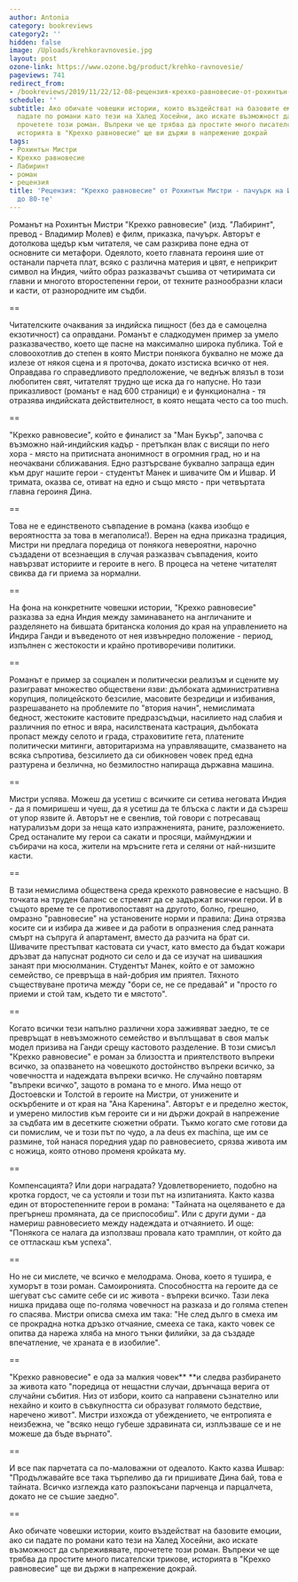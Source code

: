 ```yaml
---
author: Antonia
category: bookreviews
category2: ''
hidden: false
image: /Uploads/krehkoravnovesie.jpg
layout: post
ozone-link: https://www.ozone.bg/product/krehko-ravnovesie/
pageviews: 741
redirect_from:
- /bookreviews/2019/11/22/12-08-рецензия-крехко-равновесие-от-рохинтън-мистри
schedule: ''
subtitle: Ако обичате човешки истории, които въздействат на базовите емоции, ако си
  падате по романи като тези на Халед Хосейни, ако искате възможност да съпреживявате,
  прочетете този роман. Въпреки че ще трябва да простите много писателски трикове,
  историята в "Крехко равновесие" ще ви държи в напрежение докрай
tags:
- Рохинтън Мистри
- Крехко равновесие
- Лабиринт
- роман
- рецензия
title: 'Рецензия: "Крехко равновесие" от Рохинтън Мистри - пачуърк на Индия от 40-те
  до 80-те'
---
```


Романът на Рохинтън Мистри "Крехко равновесие" (изд. "Лабиринт", превод - Владимир Молев) е филм, приказка, пачуърк. Авторът е дотолкова щедър към читателя, че сам разкрива поне една от основните си метафори. Одеялото, което главната героиня шие от останали парчета плат, всяко с различна материя и цвят, е неприкрит символ на Индия, чийто образ разказвачът съшива от четиримата си главни и многото второстепенни герои, от техните разнообразни класи и касти, от разнородните им съдби. 

\==

Читателските очаквания за индийска пищност (без да е самоцелна екзотичност) са оправдани. Романът е сладкодумен пример за умело разказвачество, което ще пасне на максимално широка публика. Той е словоохотлив до степен в която Мистри понякога буквално не може да излезе от някоя сцена и я проточва, докато изстиска всичко от нея. Оправдава го справедливото предположение, че веднъж влязъл в този любопитен свят, читателят трудно ще иска да го напусне. Но тази приказливост (романът е над 600 страници) е и функционална - тя отразява индийската действителност, в която нещата често са too much.    

\==

"Крехко равновесие", който е финалист за "Ман Букър", започва с възможно най-индийския кадър - претъпкан влак с висящи по него хора - място на притисната анонимност в огромния град, но и на неочаквани сближавания. Едно разтърсване буквално запраща един към друг нашите герои - студентът Манек и шивачите Ом и Ишвар. И тримата, оказва се, отиват на едно и също място - при четвъртата главна героиня Дина. 

\==

Това не е единственото съвпадение в романа (каква изобщо е вероятността за това в мегаполиса!). Верен на една приказна традиция, Мистри ни предлага поредица от понякога невероятни, нарочно създадени от всезнаещия в случая разказвач съвпадения, които навързват историите и героите в него. В процеса на четене читателят свиква да ги приема за нормални. 

\==

На фона на конкретните човешки истории, "Крехко равновесие" разказва за една Индия между заминаването на англичаните и разделянето на бившата британска колония до края на управлението на Индира Ганди и въведеното от нея извънредно положение - период, изпълнен с жестокости и крайно противоречиви политики. 

\==

Романът е пример за социален и политически реализъм и сцените му разиграват множество обществени язви: дълбоката административна корупция, полицейското безсилие, масовите безредици и избивания, разрешаването на проблемите по "втория начин", немислимата бедност, жестоките кастовите предразсъдъци, насилието над слабия и различния по етнос и вяра, насилствената кастрация, дълбоката пропаст между селото и града, страховитите гета, платените политически митинги, авторитаризма на управляващите, смазването на всяка съпротива, безсилието да си обикновен човек пред една разтурена и безлична, но безмилостно напираща държавна машина.

\==

Мистри успява. Можеш да усетиш с всичките си сетива неговата Индия - да я помиришеш и чуеш, да я усетиш да те блъска с лакти и да съзреш от упор язвите й. Авторът не е свенлив, той говори с потресаващ натурализъм дори за неща като изпражненията, раните, разложението. Сред останалите му герои са сакати и просяци, маймунджии и събирачи на коса, жители на мръсните гета и селяни от най-низшите касти. 

\==

В тази немислима обществена среда крехкото равновесие е насъщно. В точката на труден баланс се стремят да се задържат всички герои. И в същото време те се противопоставят на другото, болно, грешно, омразно "равновесие" на установените норми и правила: Дина отрязва косите си и избира да живее и да работи в опразнения след ранната смърт на съпруга й апартамент, вместо да разчита на брат си. Шивачите престъпват кастовата си участ, като вместо да бъдат кожари дръзват да напуснат родното си село и да се изучат на шивашкия занаят при мюсюлманин. Студентът Манек, който е от заможно семейство, се превръща в най-добрия им приятел. Тяхното съществуване протича между "бори се, не се предавай" и "просто го приеми и стой там, където ти е мястото". 

\==

Когато всички тези напълно различни хора заживяват заедно, те се превръщат в невъзможното семейство и въплъщават в своя малък модел призива на Ганди срещу кастовото разделение. В този смисъл "Крехко равновесие" е роман за близостта и приятелството въпреки всичко, за опазването на човешкото достойнство въпреки всичко, за човечността и надеждата въпреки всичко. Не случайно повтарям "въпреки всичко", защото в романа то е много. Има нещо от Достоевски и Толстой в героите на Мистри, от унижените и оскърбените и от края на "Ана Каренина". Авторът е и пределно жесток, и умерено милостив към героите си и ни държи докрай в напрежение за съдбата им в десетките сюжетни обрати. Тъкмо когато сме готови да си помислим, че и този път по чудо, а ла deus ex machina, ще им се размине, той нанася поредния удар по равновесието, срязва живота им с ножица, която отново променя кройката му. 

\==

Компенсацията? Или дори наградата? Удовлетворението, подобно на кротка гордост, че са устояли и този път на изпитанията. Както казва един от второстепенните герои в романа: "Тайната на оцеляването е да прегърнеш промяната, да се приспособиш". Или с други думи - да намериш равновесието между надеждата и отчаянието. И още: "Понякога се налага да използваш провала като трамплин, от който да се оттласкаш към успеха". 

\==

Но не си мислете, че всичко е мелодрама. Онова, което я тушира, е хуморът в този роман. Самоиронията. Способността на героите да се шегуват със самите себе си ис  живота - въпреки всичко. Тази лека нишка придава още по-голяма човечност на разказа и до голяма степен го спасява. Мистри описва смеха им така: "Не след дълго в смеха им се прокрадна нотка дръзко отчаяние, смееха се така, както човек се опитва да нарежа хляба на много тънки филийки, за да създаде впечатление, че храната е в изобилие".  

\==

"Крехко равновесие" е ода за малкия човек** **и следва разбирането за живота като "поредица от нещастни случаи, дрънчаща верига от случайни събития. Низ от избори, които са направени съзнателно или нехайно и които в съвкупността си образуват голямото бедствие, наречено живот". Мистри изхожда от убеждението, че ентропията е неизбежна, че "всяко нещо губеше здравината си, изплъзваше се и не можеше да бъде върнато".

\==

И все пак парчетата са по-маловажни от одеалото. Както казва Ишвар: "Продължавайте все така търпеливо да ги пришивате Дина бай, това е тайната. Всичко изглежда като разпокъсани парченца и парцалчета, докато не се съшие заедно".

\==

Ако обичате човешки истории, които въздействат на базовите емоции, ако си падате по романи като тези на Халед Хосейни, ако искате възможност да съпреживявате, прочетете този роман. Въпреки че ще трябва да простите много писателски трикове, историята в "Крехко равновесие" ще ви държи в напрежение докрай.